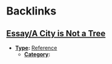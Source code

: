 
# Backlinks
## [Essay/A City is Not a Tree](<Essay/A City is Not a Tree.md>)
- **[Type](<Type.md>):** [Reference](<Reference.md>)
    - **[Category](<Category.md>):**

